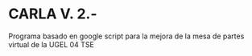# CARLA V. 2.-
Programa basado en google script para la mejora de la mesa de partes virtual de la UGEL 04 TSE
